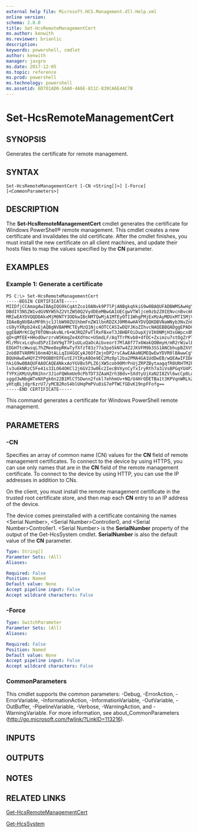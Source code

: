 ```yaml
---
external help file: Microsoft.HCS.Management.dll-Help.xml
online version: 
schema: 2.0.0
title: Set-HcsRemoteManagementCert
ms.author: kenwith
ms.reviewer: brianlic
description: 
keywords: powershell, cmdlet
author: kenwith
manager: jasgro
ms.date: 2017-12-05
ms.topic: reference
ms.prod: powershell
ms.technology: powershell
ms.assetid: 6D701AD0-5AA0-4A6E-811C-839CA6E44C7B
---
```


# Set-HcsRemoteManagementCert

## SYNOPSIS
Generates the certificate for remote management.

## SYNTAX

```
Set-HcsRemoteManagementCert [-CN <String[]>] [-Force] [<CommonParameters>]
```

## DESCRIPTION
The **Set-HcsRemoteManagementCert** cmdlet generates the certificate for Windows PowerShell® remote management.
This cmdlet creates a new certificate and invalidates the old certificate.
After the cmdlet finishes, you must install the new certificate on all client machines, and update their hosts files to map the values specified by the **CN** parameter.

## EXAMPLES

### Example 1: Generate a certificate
```
PS C:\> Set-HcsRemoteManagementCert
-----BEGIN CERTIFICATE-----
MIIDfjCCAmagAwIBAgIQG9kCqAtZco1OANvk9P7lPjANBgkqhkiG9w0BAQUFADBWMSAwHgYDVQQL
DBdIY3NSZW1vdGVNYW5hZ2VtZW50Q2VydDEeMBwGA1UECgwVTWljcm9zb2Z0IENvcnBvcmF0aW9u
MRIwEAYDVQQDDAkxMjM0NTY3ODkwIBcNMTQwMjA1MTEyOTI1WhgPMjExMzAyMDUxMTI5MjVaMFYx
IDAeBgNVBAsMF0hjc1JlbW90ZU1hbmFnZW1lbnRDZXJ0MR4wHAYDVQQKDBVNaWNyb3NvZnQgQ29y
cG9yYXRpb24xEjAQBgNVBAMMCTEyMzQ1Njc4OTCCASIwDQYJKoZIhvcNAQEBBQADggEPADCCAQoC
ggEBAMrKCQgT0TONnakvNLr6+WJRQZFwTlRxFBxeT3JBHBFOiDupXjVIK0NMjH3sGWpcx8Mkeq69
qO+qMfEE+HHodOwrzrvW5KmqZe4XdYmc+U5mdLF/AqTTrPKvb8+dfOC+Zximzu7stOgZrPlY2QBx
Ml/MVcxLcqhud5PzIImV9gT7P1uULuQaOcAibveort7MlA8f77x6WakQOBmyH/mR2rWiwlE/KvR+
EDGHTtcWwsqL7hZMee8epRKwTyfXfzT83z77a3pe5kN7w4Z2JKVFM9b3SS1ANCbhupBZXVSNUuNF
2obB8TVARMV16nm4DtALLqIU4GQCyAJ6OfZejnDP2rsCAwEAAaNGMEQwEwYDVR0lBAwwCgYIKwYB
BQUHAwEwHQYZYP0OBBYEFEutEJYIKyA8Oe9EC2Mz8pl2ba2PMA4GA1UdDwEB/wQEAwIFIDANBgkq
hkiG9w0BAQUFAAOCAQEANkxAoYGVBx5PLZ6jXW5cob90MrPnUjZRPZBytaagqfR0URHTM2kU/tjS
lv3u6kNRzC5Fe41s3ILO64OKCl2j6GV23w0Ec2IecBVXynCyTxIryRth7a3iVsBPGqYU4P22lHqX
fYPXiKMzUyRN1hnr3J1oFQWkmUe9cPbTDT3ZAaHZrh3Bdv+SXdtyUjXaN2I8ZVl6wcCp0Lq5U0W3
sggd3wNbgWTeNXPgk6n22B1MlCTSDwnn2fokl7ehhmUv+NQ/U4HrODETBa1t3KPVqnWRLkZQiHxo
yHtqBLjdgr6zrU7/yMCB2RoS4blUHqPmPVu0iG7ePTWCfGDvK19npFFofg==
-----END CERTIFICATE-----
```

This command generates a certificate for Windows PowerShell remote management.

## PARAMETERS

### -CN
Specifies an array of common name (CN) values for the **CN** field of remote management certificates.
To connect to the device by using HTTPS, you can use only names that are in the **CN** field of the remote management certificate.
To connect to the device by using HTTP, you can use the IP addresses in addition to CNs.

On the client, you must install the remote management certificate in the trusted root certificate store, and then map each **CN** entry to an IP address of the device.

The device comes preinstalled with a certificate containing the names \<Serial Number\>, \<Serial Number\>Controller0, and \<Serial Number\>Controller1.
\<Serial Number\> is the **SerialNumber** property of the output of the Get-HcsSystem cmdlet.
**SerialNumber** is also the default value of the **CN** parameter.

```yaml
Type: String[]
Parameter Sets: (All)
Aliases: 

Required: False
Position: Named
Default value: None
Accept pipeline input: False
Accept wildcard characters: False
```

### -Force


```yaml
Type: SwitchParameter
Parameter Sets: (All)
Aliases: 

Required: False
Position: Named
Default value: None
Accept pipeline input: False
Accept wildcard characters: False
```

### CommonParameters
This cmdlet supports the common parameters: -Debug, -ErrorAction, -ErrorVariable, -InformationAction, -InformationVariable, -OutVariable, -OutBuffer, -PipelineVariable, -Verbose, -WarningAction, and -WarningVariable. For more information, see about_CommonParameters (http://go.microsoft.com/fwlink/?LinkID=113216).

## INPUTS

## OUTPUTS

## NOTES

## RELATED LINKS

[Get-HcsRemoteManagementCert](./Get-HcsRemoteManagementCert.md)

[Get-HcsSystem](./Get-HcsSystem.md)

